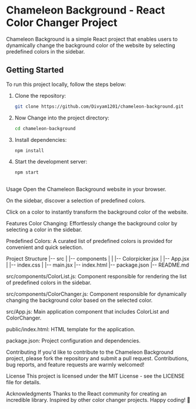 # Chameleon Background - React Color Changer Project

Chameleon Background is a simple React project that enables users to dynamically change the background color of the website by selecting predefined colors in the sidebar.

## Getting Started

To run this project locally, follow the steps below:

1. Clone the repository:

   ```bash
   git clone https://github.com/Divyam1201/chameleon-background.git

2. Now Change into the project directory:
   ```bash
   cd chameleon-background
3. Install dependencies:
   ```bash
   npm install
4. Start the development server:
   ```bash
   npm start
  
Usage
Open the Chameleon Background website in your browser.

On the sidebar, discover a selection of predefined colors.

Click on a color to instantly transform the background color of the website.

Features
Color Changing: Effortlessly change the background color by selecting a color in the sidebar.

Predefined Colors: A curated list of predefined colors is provided for convenient and quick selection.

Project Structure 
|-- src
|   |-- components
|   |   |-- Colorpicker.jsx
|   |-- App.jsx
|   |-- index.css
|   |-- main.jsx
|-- index.html
|-- package.json
|-- README.md

src/components/ColorList.js: Component responsible for rendering the list of predefined colors in the sidebar.

src/components/ColorChanger.js: Component responsible for dynamically changing the background color based on the selected color.

src/App.js: Main application component that includes ColorList and ColorChanger.

public/index.html: HTML template for the application.

package.json: Project configuration and dependencies.

Contributing
If you'd like to contribute to the Chameleon Background project, please fork the repository and submit a pull request. Contributions, bug reports, and feature requests are warmly welcomed!

License
This project is licensed under the MIT License - see the LICENSE file for details.

Acknowledgments
Thanks to the React community for creating an incredible library.
Inspired by other color changer projects.
Happy coding! 🌈
